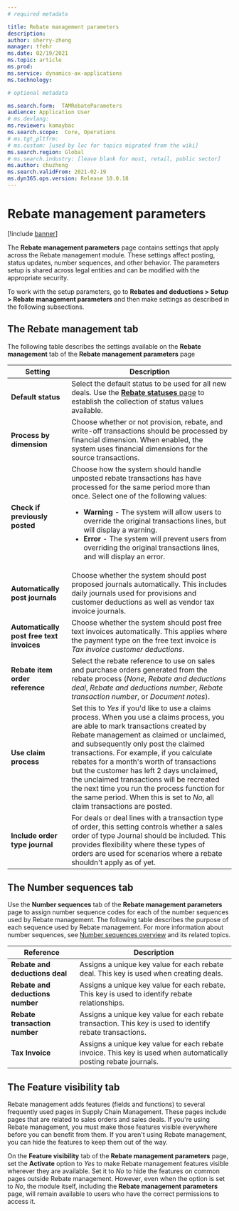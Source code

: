 ```yaml
---
# required metadata

title: Rebate management parameters
description: 
author: sherry-zheng
manager: tfehr
ms.date: 02/19/2021
ms.topic: article
ms.prod: 
ms.service: dynamics-ax-applications
ms.technology: 

# optional metadata

ms.search.form:  TAMRebateParameters
audience: Application User
# ms.devlang: 
ms.reviewer: kamaybac
ms.search.scope:  Core, Operations
# ms.tgt_pltfrm: 
# ms.custom: [used by loc for topics migrated from the wiki]
ms.search.region: Global
# ms.search.industry: [leave blank for most, retail, public sector]
ms.author: chuzheng
ms.search.validFrom: 2021-02-19
ms.dyn365.ops.version: Release 10.0.18
---
```


# Rebate management parameters

[!include [banner](../includes/banner.md)]

The **Rebate management parameters** page contains settings that apply across the Rebate management module. These settings affect posting, status updates, number sequences, and other behavior. The parameters setup is shared across legal entities and can be modified with the appropriate security.

To work with the setup parameters, go to **Rebates and deductions \> Setup \> Rebate management parameters** and then make settings as described in the following subsections.

## The Rebate management tab

The following table describes the settings available on the **Rebate management** tab of the **Rebate management parameters** page

| Setting | Description |
| --- | --- |
| **Default status** | Select the default status to be used for all new deals. Use the [**Rebate statuses** page](rebate-statuses.md) to establish the collection of status values available. |
| **Process by dimension** | Choose whether or not provision, rebate, and write-off transactions should be processed by financial dimension. When enabled, the system uses financial dimensions for the source transactions. |
| **Check if previously posted** | Choose how the system should handle unposted rebate transactions has have processed for the same period more than once. Select one of the following values:<ul><li>**Warning** - The system will allow users to override the original transactions lines, but will display a warning.</li><li>**Error** - The system will prevent users from overriding the original transactions lines, and will display an error. |
| **Automatically post journals** | Choose whether the system should post proposed journals automatically. This includes daily journals used for provisions and customer deductions as well as vendor tax invoice journals. |
| **Automatically post free text invoices** | Choose whether the system should post free text invoices automatically. This applies where the payment type on the free text invoice is *Tax invoice customer deductions*. <!-- KFM: What does the second sentence refer to? --> |
| **Rebate item order reference** | Select the rebate reference to use on sales and purchase orders generated from the rebate process (*None*, *Rebate and deductions deal*, *Rebate and deductions number*, *Rebate transaction number*, or *Document notes*). |
| **Use claim process** | Set this to *Yes* if you'd like to use a claims process. When you use a claims process, you are able to mark transactions created by Rebate management as claimed or unclaimed, and subsequently only post the claimed transactions. For example, if you calculate rebates for a month's worth of transactions but the customer has left 2 days unclaimed, the unclaimed transactions will be recreated the next time you run the process function for the same period. When this is set to *No*, all claim transactions are posted. |
| **Include order type journal** | For deals or deal lines with a transaction type of order, this setting controls whether a sales order of type Journal should be included. This provides flexibility where these types of orders are used for scenarios where a rebate shouldn't apply as of yet. |

## The Number sequences tab

Use the **Number sequences** tab of the **Rebate management parameters** page to assign number sequence codes for each of the number sequences used by Rebate management. The following table describes the purpose of each sequence used by Rebate management. For more information about number sequences, see [Number sequences overview](../../fin-ops-core/fin-ops/organization-administration/number-sequence-overview.md) and its related topics.

| **Reference** | **Description** |
| --- | --- |
| **Rebate and deductions deal** | Assigns a unique key value for each rebate deal. This key is used when creating deals. |
| **Rebate and deductions number** | Assigns a unique key value for each rebate. This key is used to identify rebate relationships. |
| **Rebate transaction number** | Assigns a unique key value for each rebate transaction. This key is used to identify rebate transactions. |
| **Tax Invoice** | Assigns a unique key value for each rebate invoice. This key is used when automatically posting rebate journals. |

## The Feature visibility tab

Rebate management adds features (fields and functions) to several frequently used pages in Supply Chain Management. These pages include pages that are related to sales orders and sales deals. If you're using Rebate management, you must make those features visible everywhere before you can benefit from them. If you aren't using Rebate management, you can hide the features to keep them out of the way.

On the **Feature visibility** tab of the **Rebate management parameters** page, set the **Activate** option to *Yes* to make Rebate management features visible wherever they are available. Set it to *No* to hide the features on common pages outside Rebate management. However, even when the option is set to *No*, the module itself, including the **Rebate management parameters** page, will remain available to users who have the correct permissions to access it.

